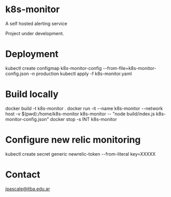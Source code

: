 # k8s-monitor
A self hosted alerting service

Project under development.

# Deployment
kubectl create configmap k8s-monitor-config --from-file=k8s-monitor-config.json -n production
kubectl apply -f k8s-monitor.yaml

# Build locally
docker build -t k8s-monitor .
docker run -it --name k8s-monitor --network host -v $(pwd):/home/k8s-monitor k8s-monitor -- "node build/index.js k8s-monitor-config.json"
docker stop -s INT k8s-monitor

# Configure new relic monitoring
kubectl create secret generic newrelic-token --from-literal key=XXXXX

# Contact
jpascale@itba.edu.ar
